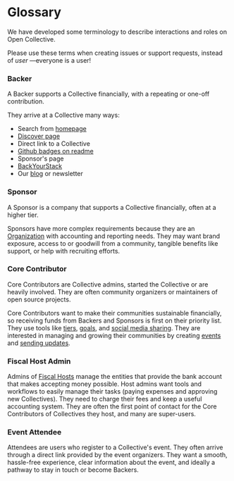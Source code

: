 # Glossary

We have developed some terminology to describe interactions and roles on Open Collective.

Please use these terms when creating issues or support requests, instead of _user_ —everyone is a user! 

### Backer

A Backer supports a Collective financially, with a repeating or one-off contribution.

They arrive at a Collective many ways:

* Search from [homepage](https://www.opencollective.com)
* [Discover page](http://opencollective.com/discover)
* Direct link to a Collective
* [Github badges on readme](../developers/readme-integration.md)
* Sponsor's page
* [BackYourStack](https://www.backyourstack.com)
* Our [blog](https://medium.com/open-collective) or newsletter

### Sponsor

A Sponsor is a company that supports a Collective financially, often at a higher tier. 

Sponsors have more complex requirements because they are an [Organization](../backers-and-sponsors/organizations.md) with accounting and reporting needs. They may want brand exposure, access to or goodwill from a community, tangible benefits like support, or help with recruiting efforts. 

### Core Contributor

Core Contributors are Collective admins, started the Collective or are heavily involved. They are often community organizers or maintainers of open source projects. 

Core Contributors want to make their communities sustainable financially, so receiving funds from Backers and Sponsors is first on their priority list. They use tools like [tiers](../collectives/tiers.md), [goals](../collectives/goals.md), and [social media sharing](../collectives/integrations.md#twitter-integration). They are interested in managing and growing their communities by creating [events](../collectives/events.md) and [sending updates](../collectives/communication.md).

### Fiscal Host Admin

Admins of [Fiscal Hosts](../hosts/) manage the entities that provide the bank account that makes accepting money possible. Host admins want tools and workflows to easily manage their tasks \(paying expenses and approving new Collectives\). They need to charge their fees and keep a useful accounting system. They are often the first point of contact for the Core Contributors of Collectives they host, and many are super-users. 

### Event Attendee

Attendees are users who register to a Collective's event. They often arrive through a direct link provided by the event organizers. They want a smooth, hassle-free experience, clear information about the event, and ideally a pathway to stay in touch or become Backers.

